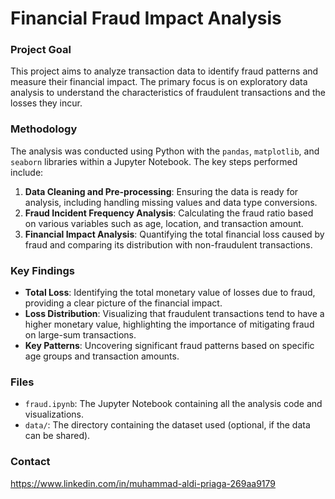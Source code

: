 # Financial Fraud Impact Analysis

### **Project Goal**
This project aims to analyze transaction data to identify fraud patterns and measure their financial impact. The primary focus is on exploratory data analysis to understand the characteristics of fraudulent transactions and the losses they incur.

### **Methodology**
The analysis was conducted using Python with the `pandas`, `matplotlib`, and `seaborn` libraries within a Jupyter Notebook. The key steps performed include:
1.  **Data Cleaning and Pre-processing**: Ensuring the data is ready for analysis, including handling missing values and data type conversions.
2.  **Fraud Incident Frequency Analysis**: Calculating the fraud ratio based on various variables such as age, location, and transaction amount.
3.  **Financial Impact Analysis**: Quantifying the total financial loss caused by fraud and comparing its distribution with non-fraudulent transactions.

### **Key Findings**
* **Total Loss**: Identifying the total monetary value of losses due to fraud, providing a clear picture of the financial impact.
* **Loss Distribution**: Visualizing that fraudulent transactions tend to have a higher monetary value, highlighting the importance of mitigating fraud on large-sum transactions.
* **Key Patterns**: Uncovering significant fraud patterns based on specific age groups and transaction amounts.

### **Files**
* `fraud.ipynb`: The Jupyter Notebook containing all the analysis code and visualizations.
* `data/`: The directory containing the dataset used (optional, if the data can be shared).

### **Contact**
https://www.linkedin.com/in/muhammad-aldi-priaga-269aa9179
